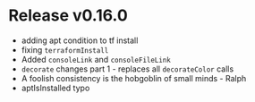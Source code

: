 # Release v0.16.0

- adding apt condition to tf install
- fixing `terraformInstall`
- Added `consoleLink` and `consoleFileLink`
- `decorate` changes part 1 - replaces all `decorateColor` calls
- A foolish consistency is the hobgoblin of small minds - Ralph
- aptIsInstalled typo
